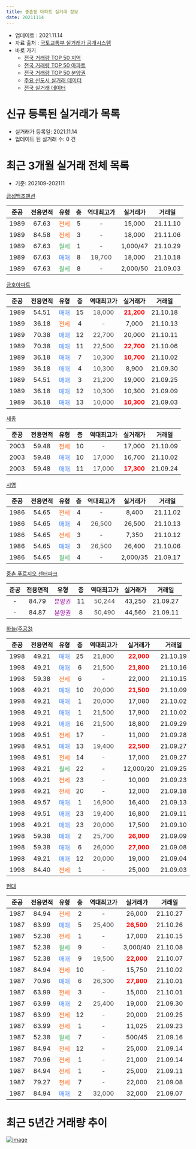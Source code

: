 ```yaml
---
title: 중촌동 아파트 실거래 정보
date: 20211114
---
```


* 업데이트 : 2021.11.14
* 자료 출처 : [국토교통부 실거래가 공개시스템](http://rt.molit.go.kr)
* 바로 가기
    * [전국 거래량 TOP 50 지역](https://apt-info.github.io/apt-trade-info/tr)
    * [전국 거래량 TOP 50 아파트](https://apt-info.github.io/apt-trade-info/ta)
    * [전국 거래량 TOP 50 분양권](https://apt-info.github.io/apt-trade-info/tb)
    * [주요 신도시 실거래 데이터](https://apt-info.github.io/apt-trade-info/newtown)
    * [전국 실거래 데이터](https://apt-info.github.io/apt-trade-info/all)



<script async src="https://pagead2.googlesyndication.com/pagead/js/adsbygoogle.js"></script>
<!-- 기본광고 -->
<ins class="adsbygoogle"
     style="display:block"
     data-ad-client="ca-pub-1142216861245946"
     data-ad-slot="4805727019"
     data-ad-format="auto"
     data-full-width-responsive="true"></ins>
<script>
     (adsbygoogle = window.adsbygoogle || []).push({});
</script>


# 신규 등록된 실거래가 목록

* 실거래가 등록일: 2021.11.14
* 업데이트 된 실거래 수: 0 건




<script async src="https://pagead2.googlesyndication.com/pagead/js/adsbygoogle.js"></script>
<!-- 기본광고 -->
<ins class="adsbygoogle"
     style="display:block"
     data-ad-client="ca-pub-1142216861245946"
     data-ad-slot="4805727019"
     data-ad-format="auto"
     data-full-width-responsive="true"></ins>
<script>
     (adsbygoogle = window.adsbygoogle || []).push({});
</script>


# 최근 3개월 실거래 전체 목록
* 기준: 202109-202111


[금성백조맨션](https://search.naver.com/search.naver?query=%EA%B8%88%EC%84%B1%EB%B0%B1%EC%A1%B0%EB%A7%A8%EC%85%98)

|준공|전용면적|유형|층|역대최고가|실거래가|거래일|
|:---:|:---:|:---:|:---:|:---:|:---:|:---:|
|1989|67.63|<span style="color:#FF5A00">전세</span>|5|<span style="color:#444444">-</span>|15,000|21.11.10|
|1989|84.58|<span style="color:#FF5A00">전세</span>|3|<span style="color:#444444">-</span>|18,000|21.11.06|
|1989|67.63|<span style="color:#34A853">월세</span>|1|<span style="color:#444444">-</span>|1,000/47|21.10.29|
|1989|67.63|<span style="color:#4285F3">매매</span>|8|<span style="color:#444444">19,700</span>|18,000|21.10.18|
|1989|67.63|<span style="color:#34A853">월세</span>|8|<span style="color:#444444">-</span>|2,000/50|21.09.03|

[금호아파트](https://search.naver.com/search.naver?query=%EA%B8%88%ED%98%B8%EC%95%84%ED%8C%8C%ED%8A%B8)

|준공|전용면적|유형|층|역대최고가|실거래가|거래일|
|:---:|:---:|:---:|:---:|:---:|:---:|:---:|
|1989|54.51|<span style="color:#4285F3">매매</span>|15|<span style="color:#444444">18,000</span>|<b><span style="color:#FF0000">21,200</span></b>|21.10.18|
|1989|36.18|<span style="color:#FF5A00">전세</span>|4|<span style="color:#444444">-</span>|7,000|21.10.13|
|1989|70.38|<span style="color:#4285F3">매매</span>|12|<span style="color:#444444">22,700</span>|20,000|21.10.11|
|1989|70.38|<span style="color:#4285F3">매매</span>|11|<span style="color:#444444">22,500</span>|<b><span style="color:#FF0000">22,700</span></b>|21.10.06|
|1989|36.18|<span style="color:#4285F3">매매</span>|7|<span style="color:#444444">10,300</span>|<b><span style="color:#FF0000">10,700</span></b>|21.10.02|
|1989|36.18|<span style="color:#4285F3">매매</span>|4|<span style="color:#444444">10,300</span>|8,900|21.09.30|
|1989|54.51|<span style="color:#4285F3">매매</span>|3|<span style="color:#444444">21,200</span>|19,000|21.09.25|
|1989|36.18|<span style="color:#4285F3">매매</span>|12|<span style="color:#444444">10,300</span>|10,300|21.09.09|
|1989|36.18|<span style="color:#4285F3">매매</span>|13|<span style="color:#444444">10,000</span>|<b><span style="color:#FF0000">10,300</span></b>|21.09.03|

[세종](https://search.naver.com/search.naver?query=%EC%84%B8%EC%A2%85)

|준공|전용면적|유형|층|역대최고가|실거래가|거래일|
|:---:|:---:|:---:|:---:|:---:|:---:|:---:|
|2003|59.48|<span style="color:#FF5A00">전세</span>|10|<span style="color:#444444">-</span>|17,000|21.10.09|
|2003|59.48|<span style="color:#4285F3">매매</span>|10|<span style="color:#444444">17,000</span>|16,700|21.10.02|
|2003|59.48|<span style="color:#4285F3">매매</span>|11|<span style="color:#444444">17,000</span>|<b><span style="color:#FF0000">17,300</span></b>|21.09.24|

[시영](https://search.naver.com/search.naver?query=%EC%8B%9C%EC%98%81)

|준공|전용면적|유형|층|역대최고가|실거래가|거래일|
|:---:|:---:|:---:|:---:|:---:|:---:|:---:|
|1986|54.65|<span style="color:#FF5A00">전세</span>|4|<span style="color:#444444">-</span>|8,400|21.11.02|
|1986|54.65|<span style="color:#4285F3">매매</span>|4|<span style="color:#444444">26,500</span>|26,500|21.10.13|
|1986|54.65|<span style="color:#FF5A00">전세</span>|3|<span style="color:#444444">-</span>|7,350|21.10.12|
|1986|54.65|<span style="color:#4285F3">매매</span>|3|<span style="color:#444444">26,500</span>|26,400|21.10.06|
|1986|54.65|<span style="color:#34A853">월세</span>|4|<span style="color:#444444">-</span>|2,000/35|21.09.17|

[중촌 푸르지오 센터파크](https://search.naver.com/search.naver?query=%EC%A4%91%EC%B4%8C+%ED%91%B8%EB%A5%B4%EC%A7%80%EC%98%A4+%EC%84%BC%ED%84%B0%ED%8C%8C%ED%81%AC)

|준공|전용면적|유형|층|역대최고가|실거래가|거래일|
|:---:|:---:|:---:|:---:|:---:|:---:|:---:|
|-|84.79|<span style="color:#9C11A5">분양권</span>|11|<span style="color:#444444">50,244</span>|43,250|21.09.27|
|-|84.87|<span style="color:#9C11A5">분양권</span>|8|<span style="color:#444444">50,490</span>|44,560|21.09.11|

[하늘(주공3)](https://search.naver.com/search.naver?query=%ED%95%98%EB%8A%98%28%EC%A3%BC%EA%B3%B53%29)

|준공|전용면적|유형|층|역대최고가|실거래가|거래일|
|:---:|:---:|:---:|:---:|:---:|:---:|:---:|
|1998|49.21|<span style="color:#4285F3">매매</span>|25|<span style="color:#444444">21,800</span>|<b><span style="color:#FF0000">22,000</span></b>|21.10.19|
|1998|49.21|<span style="color:#4285F3">매매</span>|6|<span style="color:#444444">21,500</span>|<b><span style="color:#FF0000">21,800</span></b>|21.10.16|
|1998|59.38|<span style="color:#FF5A00">전세</span>|6|<span style="color:#444444">-</span>|22,000|21.10.15|
|1998|49.21|<span style="color:#4285F3">매매</span>|10|<span style="color:#444444">20,000</span>|<b><span style="color:#FF0000">21,500</span></b>|21.10.09|
|1998|49.21|<span style="color:#4285F3">매매</span>|1|<span style="color:#444444">20,000</span>|17,080|21.10.02|
|1998|49.21|<span style="color:#4285F3">매매</span>|1|<span style="color:#444444">21,500</span>|17,900|21.10.02|
|1998|49.21|<span style="color:#4285F3">매매</span>|16|<span style="color:#444444">21,500</span>|18,800|21.09.29|
|1998|49.51|<span style="color:#FF5A00">전세</span>|17|<span style="color:#444444">-</span>|11,000|21.09.28|
|1998|49.51|<span style="color:#4285F3">매매</span>|13|<span style="color:#444444">19,400</span>|<b><span style="color:#FF0000">22,500</span></b>|21.09.27|
|1998|49.51|<span style="color:#FF5A00">전세</span>|14|<span style="color:#444444">-</span>|17,000|21.09.27|
|1998|49.21|<span style="color:#34A853">월세</span>|22|<span style="color:#444444">-</span>|12,000/20|21.09.25|
|1998|49.21|<span style="color:#FF5A00">전세</span>|23|<span style="color:#444444">-</span>|10,000|21.09.23|
|1998|49.21|<span style="color:#FF5A00">전세</span>|20|<span style="color:#444444">-</span>|12,000|21.09.18|
|1998|49.57|<span style="color:#4285F3">매매</span>|1|<span style="color:#444444">16,900</span>|16,400|21.09.13|
|1998|49.51|<span style="color:#4285F3">매매</span>|23|<span style="color:#444444">19,400</span>|16,800|21.09.11|
|1998|49.21|<span style="color:#4285F3">매매</span>|23|<span style="color:#444444">20,000</span>|17,500|21.09.10|
|1998|59.38|<span style="color:#4285F3">매매</span>|2|<span style="color:#444444">25,700</span>|<b><span style="color:#FF0000">26,000</span></b>|21.09.09|
|1998|59.38|<span style="color:#4285F3">매매</span>|6|<span style="color:#444444">26,000</span>|<b><span style="color:#FF0000">27,000</span></b>|21.09.08|
|1998|49.21|<span style="color:#4285F3">매매</span>|12|<span style="color:#444444">20,000</span>|19,000|21.09.04|
|1998|84.40|<span style="color:#FF5A00">전세</span>|1|<span style="color:#444444">-</span>|25,000|21.09.03|


<script async src="https://pagead2.googlesyndication.com/pagead/js/adsbygoogle.js"></script>
<!-- 기본광고 -->
<ins class="adsbygoogle"
     style="display:block"
     data-ad-client="ca-pub-1142216861245946"
     data-ad-slot="4805727019"
     data-ad-format="auto"
     data-full-width-responsive="true"></ins>
<script>
     (adsbygoogle = window.adsbygoogle || []).push({});
</script>


[현대](https://search.naver.com/search.naver?query=%ED%98%84%EB%8C%80)

|준공|전용면적|유형|층|역대최고가|실거래가|거래일|
|:---:|:---:|:---:|:---:|:---:|:---:|:---:|
|1987|84.94|<span style="color:#FF5A00">전세</span>|2|<span style="color:#444444">-</span>|26,000|21.10.27|
|1987|63.99|<span style="color:#4285F3">매매</span>|5|<span style="color:#444444">25,400</span>|<b><span style="color:#FF0000">26,500</span></b>|21.10.26|
|1987|52.38|<span style="color:#FF5A00">전세</span>|1|<span style="color:#444444">-</span>|17,000|21.10.15|
|1987|52.38|<span style="color:#34A853">월세</span>|9|<span style="color:#444444">-</span>|3,000/40|21.10.08|
|1987|52.38|<span style="color:#4285F3">매매</span>|9|<span style="color:#444444">19,500</span>|<b><span style="color:#FF0000">22,000</span></b>|21.10.07|
|1987|84.94|<span style="color:#FF5A00">전세</span>|10|<span style="color:#444444">-</span>|15,750|21.10.02|
|1987|70.96|<span style="color:#4285F3">매매</span>|6|<span style="color:#444444">26,300</span>|<b><span style="color:#FF0000">27,800</span></b>|21.10.01|
|1987|63.99|<span style="color:#FF5A00">전세</span>|3|<span style="color:#444444">-</span>|15,000|21.10.01|
|1987|63.99|<span style="color:#4285F3">매매</span>|2|<span style="color:#444444">25,400</span>|19,000|21.09.30|
|1987|63.99|<span style="color:#FF5A00">전세</span>|12|<span style="color:#444444">-</span>|20,000|21.09.25|
|1987|63.99|<span style="color:#FF5A00">전세</span>|1|<span style="color:#444444">-</span>|11,025|21.09.23|
|1987|52.38|<span style="color:#34A853">월세</span>|7|<span style="color:#444444">-</span>|500/45|21.09.16|
|1987|84.94|<span style="color:#FF5A00">전세</span>|12|<span style="color:#444444">-</span>|25,000|21.09.14|
|1987|70.96|<span style="color:#FF5A00">전세</span>|1|<span style="color:#444444">-</span>|21,000|21.09.14|
|1987|84.94|<span style="color:#FF5A00">전세</span>|1|<span style="color:#444444">-</span>|25,000|21.09.11|
|1987|79.27|<span style="color:#FF5A00">전세</span>|7|<span style="color:#444444">-</span>|22,000|21.09.08|
|1987|84.94|<span style="color:#4285F3">매매</span>|2|<span style="color:#444444">32,000</span>|32,000|21.09.07|



<script async src="https://pagead2.googlesyndication.com/pagead/js/adsbygoogle.js"></script>
<!-- 기본광고 -->
<ins class="adsbygoogle"
     style="display:block"
     data-ad-client="ca-pub-1142216861245946"
     data-ad-slot="4805727019"
     data-ad-format="auto"
     data-full-width-responsive="true"></ins>
<script>
     (adsbygoogle = window.adsbygoogle || []).push({});
</script>


# 최근 5년간 거래량 추이


<div style="width:100%;">
    <canvas id="deal_progress" height="200"></canvas>
</div>

<script>
new Chart(document.getElementById("deal_progress"), {
    type: 'line',
    data: {
        labels: ['16.01','16.02','16.03','16.04','16.05','16.06','16.07','16.08','16.09','16.10','16.11','16.12','17.01','17.02','17.03','17.04','17.05','17.06','17.07','17.08','17.09','17.10','17.11','17.12','18.01','18.02','18.03','18.04','18.05','18.06','18.07','18.08','18.09','18.10','18.11','18.12','19.01','19.02','19.03','19.04','19.05','19.06','19.07','19.08','19.09','19.10','19.11','19.12','20.01','20.02','20.03','20.04','20.05','20.06','20.07','20.08','20.09','20.10','20.11','20.12','21.01','21.02','21.03','21.04','21.05','21.06','21.07','21.08','21.09','21.10','21.11'],
        datasets: [{
            label: '매매/분양권',
            data: [18,26,23,29,26,24,48,14,40,28,29,18,10,22,53,34,20,31,30,45,29,31,40,26,25,21,28,17,20,11,16,21,24,35,15,9,13,13,19,27,20,25,19,30,37,51,55,169,125,54,42,31,30,76,22,20,5,26,30,53,33,22,34,34,33,24,13,10,17,16,0],
            borderColor: "rgba(66, 133, 243, 1)",
            backgroundColor: "rgba(66, 133, 243, 0.05)",
            borderWidth: 1,
            pointRadius: 0,
            fill: false,
            lineTension: 0
        },{
            label: '전/월세',
            data: [22,26,17,15,18,17,8,19,22,15,14,14,12,14,11,11,13,16,13,20,12,10,14,15,19,12,21,15,16,5,9,10,11,13,14,16,20,9,14,11,9,9,12,12,17,25,13,17,12,20,19,19,10,16,17,15,9,14,14,8,15,13,20,9,10,18,11,12,15,10,3],
            borderColor: "rgba(255, 90, 0, 1)",
            backgroundColor: "rgba(255, 90, 0, 0.05)",
            borderWidth: 1,
            pointRadius: 0,
            fill: false,
            lineTension: 0
        },{
            label: '합계',
            data: [40,52,40,44,44,41,56,33,62,43,43,32,22,36,64,45,33,47,43,65,41,41,54,41,44,33,49,32,36,16,25,31,35,48,29,25,33,22,33,38,29,34,31,42,54,76,68,186,137,74,61,50,40,92,39,35,14,40,44,61,48,35,54,43,43,42,24,22,32,26,3],
            borderColor: "rgba(0, 0, 0, 1)",
            backgroundColor: "rgba(0, 0, 0, 0.03)",
            borderWidth: 0.1,
            pointRadius: 0,
            fill: true,
            lineTension: 0
        }
        ]
    },
    options: {
        responsive: true,
        title: {
            display: false
        },
        tooltips: {
            mode: 'index',
            intersect: false
        },
        hover: {
            mode: 'nearest',
            intersect: true
        },
        scales: {
            xAxes: [{
                display: true,
                scaleLabel: {
                    display: true,
                    labelString: '년/월'
                }
            }],
            yAxes: [{
                display: true,
                ticks: {
                    suggestedMin: 0,
                },
                scaleLabel: {
                    display: true,
                    labelString: '실거래 수'
                }
            }]
        }
    }
});

</script>


[![image](https://apt-info.github.io/images/2020-01-03-apt-trade-info/1024x500.png)](https://play.google.com/store/apps/details?id=com.aptinfo.apttradeinfo)

